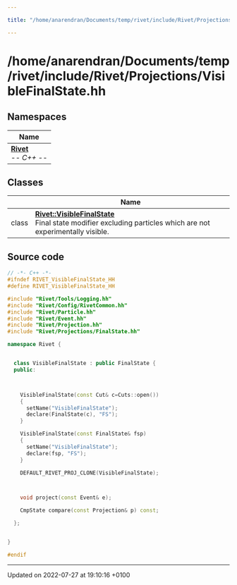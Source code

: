```yaml
---

title: "/home/anarendran/Documents/temp/rivet/include/Rivet/Projections/VisibleFinalState.hh"

---
```


# /home/anarendran/Documents/temp/rivet/include/Rivet/Projections/VisibleFinalState.hh



## Namespaces

| Name           |
| -------------- |
| **[Rivet](http://example.org/namespaces/namespacerivet/)** <br>-*- C++ -*-  |

## Classes

|                | Name           |
| -------------- | -------------- |
| class | **[Rivet::VisibleFinalState](http://example.org/classes/classrivet_1_1visiblefinalstate/)** <br>Final state modifier excluding particles which are not experimentally visible.  |




## Source code

```cpp
// -*- C++ -*-
#ifndef RIVET_VisibleFinalState_HH
#define RIVET_VisibleFinalState_HH

#include "Rivet/Tools/Logging.hh"
#include "Rivet/Config/RivetCommon.hh"
#include "Rivet/Particle.hh"
#include "Rivet/Event.hh"
#include "Rivet/Projection.hh"
#include "Rivet/Projections/FinalState.hh"

namespace Rivet {


  class VisibleFinalState : public FinalState {
  public:



    VisibleFinalState(const Cut& c=Cuts::open())
    {
      setName("VisibleFinalState");
      declare(FinalState(c), "FS");
    }

    VisibleFinalState(const FinalState& fsp)
    {
      setName("VisibleFinalState");
      declare(fsp, "FS");
    }

    DEFAULT_RIVET_PROJ_CLONE(VisibleFinalState);



    void project(const Event& e);

    CmpState compare(const Projection& p) const;

  };


}

#endif
```


-------------------------------

Updated on 2022-07-27 at 19:10:16 +0100
